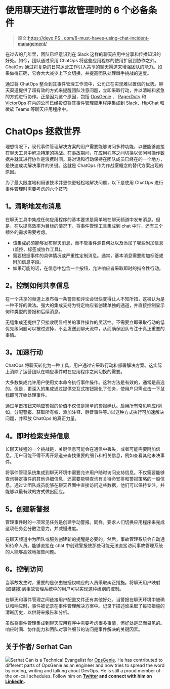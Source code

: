 # 使用聊天进行事故管理时的 6 个必备条件

> 原文:[https://devo PS . com/6-must-haves-using-chat-incident-management/](https://devops.com/6-must-haves-using-chat-incident-management/)

在过去的几年里，团队已经意识到在 Slack 这样的聊天应用中分享和传播知识的好处。如今，团队通过采用 ChatOps 将这些应用程序的使用扩展到协作之外。ChatOps 通过将复杂的日常运营工作引入共享的聊天渠道来增强团队的能力。如果做得正确，它会大大减少上下文切换，并提高团队处理棘手挑战的速度。

通过将 ChatOps 整合到其事件管理工作流中，公司正在实现难以置信的优势。聊天渠道提供了超有效的方式来提醒团队注意问题，立即采取行动，并以清晰和紧急的方式进行协作。正是因为这个原因，包括 [OpsGenie](http://opsgenie.com) 、 [PagerDuty](https://www.pagerduty.com/) 和 [VictorOps](https://victorops.com/) 在内的公司已经投资将其事件管理应用程序集成到 Slack、HipChat 和微软 Teams 等聊天应用程序中。

# ChatOps 拯救世界

理想情况下，现代事件管理解决方案的用户需要能够访问多种功能，以便能够直接在聊天工具中解决特定的挑战。在事故期间，在应用程序之间切换以访问可操作数据并就其进行协作是浪费时间。将对话和行动保持在团队成员已经在的一个地方，是快速成功解决事件的关键。这就是 ChatOps 作为作战室概念的替代方案出现的原因。

为了最大限度地利用该技术并更快更轻松地解决问题，以下是使用 ChatOps 进行事件管理时需要考虑的六个技巧:

## **1。清晰地发布消息**

在聊天工具中集成任何应用程序的基本要求是简单地在聊天频道中发布消息。但是，在以提高效率为目标的情况下，将事件管理工具集成到 chat 中时，还有三个额外的需求需要考虑。

*   该集成必须能够发布聊天消息，而不管事件源自何处以及添加了哪些附加信息(监控、标签或协作工具)。
*   需要根据事件的具体情况或严重性定制消息。通常，基本消息需要附加标签或附加信息字段。
*   如果可能的话，在信息中包含一个按钮，允许响应者采取即时的指令性行动。

## **2。控制如何共享信息**

在一个共享的频道上发布每一条警告和评论会很快变得让人不知所措，这被认为是一种不好的做法。强大的集成支持为特定响应者创建单独的通道，并直接控制显示何种类型的警报和后续消息。

无缝集成还提供了只接收明显相关的事件操作的灵活性。不需要立即采取行动的低优先级问题可以被过滤掉，不会发送到聊天流中，从而确保团队专注于真正重要的事情。

## **3。加速行动**

ChatOps 将聊天转化为一种工具，用户通过它采取行动和部署解决方案。这实际上消除了运营团队在响应事件时在应用程序之间切换的需要。

大多数集成允许用户使用文本命令执行事件操作。这种方法是有效的，通常是首选的。但是，更深入的集成通过提供交互式按钮简化了任务，使用户只需点击一下鼠标即可开始处理事件。

通过单击按钮来响应警报的价值不仅仅是简单的警报确认。启用所有常见响应(例如，分配警报、获取所有权、添加注释、静音事件等。)以这种方式执行可加速解决问题，并释放 ChatOps 的真正力量。

## **4。即时检索支持信息**

长聊天线程的一个挑战是，关键信息可能会在通信中丢失，或者可能需要附加信息。用户可能不得不离开频道来查找重要的细节和相关信息，例如查看其他未决事件。

将事件管理系统集成到聊天环境中需要允许用户随时访问支持信息。不仅需要能够查询特定事件的其他详细信息，还需要能够查询有关待命安排和警报策略的一般信息。通过让团队成员能够在聊天界面中直接访问这些数据，他们可以保持专注，并能够以最有效的方式做出回应。

## **5。创建新警报**

管理事件时的一项常见任务是创建手动警报。同样，要求人们切换应用程序来完成这项任务会分散注意力，并减慢进度。

在聊天频道中为团队或服务创建新的提醒是必要的。然后，事故管理系统会自动通知待命人员。能够直接在 chat 中创建警报使那些可能无法直接访问事故管理系统的人能够高效地报告问题。

## **6。控制访问**

当事故发生时，重要的是仅由被授权响应的人员采取纠正措施。将聊天用户映射(或链接)到事故管理系统中的用户可以实现这种级别的控制。

在聊天和事件管理之间链接用户配置文件还有其他好处。当警报在聊天环境中被确认和响应时，事件被记录在事件管理解决方案中。记录下描述谁采取了每项措施的清晰历史，以供将来报告和分析。

虽然将事件管理集成到聊天应用程序中需要考虑很多事情，但好处是显而易见的。响应时间、协作能力和团队对事件细节的访问是事件解决的关键因素。

## 关于作者/ Serhat Can

![](../Images/246da975e0c7b6b4ea64fdfa50ff2e1d.png)Serhat Can is a Technical Evangelist for [OpsGenie](https://www.opsgenie.com/). He has contributed to different parts of OpsGenie as an engineer and now tries to spread the word by coding, writing and talking about DevOps. He is still a proud member of the on-call schedules. Follow him on **[Twitter](https://twitter.com/@srhtcn) and connect with him on [LinkedIn](https://www.linkedin.com/in/serhatcan/).**